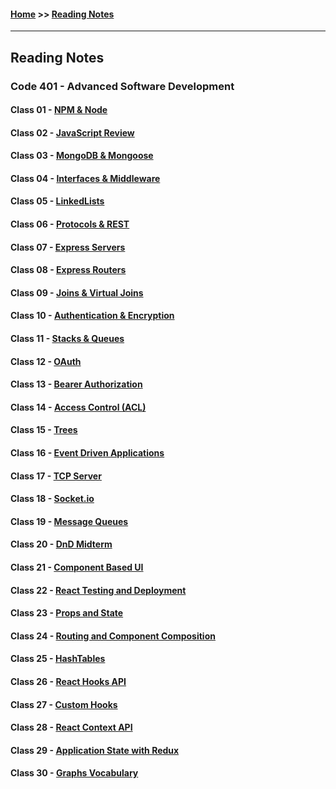 #### [Home](https://joelmwatson.github.io) >> [Reading Notes](https://joelmwatson.github.io/reading-notes)

---

## Reading Notes

### Code 401 - Advanced Software Development

#### Class 01 - [NPM & Node](https://JoelMWatson.github.io/reading-notes/class-01-reading)

#### Class 02 - [JavaScript Review](https://JoelMWatson.github.io/reading-notes/class-02-reading)

#### Class 03 - [MongoDB & Mongoose](https://JoelMWatson.github.io/reading-notes/class-03-reading)

#### Class 04 - [Interfaces & Middleware](https://JoelMWatson.github.io/reading-notes/class-04-reading)

#### Class 05 - [LinkedLists](https://JoelMWatson.github.io/reading-notes/class-05-reading)

#### Class 06 - [Protocols & REST](https://JoelMWatson.github.io/reading-notes/class-06-reading)

#### Class 07 - [Express Servers](https://JoelMWatson.github.io/reading-notes/class-07-reading)

#### Class 08 - [Express Routers](https://JoelMWatson.github.io/reading-notes/class-08-reading)

#### Class 09 - [Joins & Virtual Joins](https://JoelMWatson.github.io/reading-notes/class-09-reading)

#### Class 10 - [Authentication & Encryption](https://JoelMWatson.github.io/reading-notes/class-10-reading)

#### Class 11 - [Stacks & Queues](https://JoelMWatson.github.io/reading-notes/class-11-reading)

#### Class 12 - [OAuth](https://JoelMWatson.github.io/reading-notes/class-12-reading)

#### Class 13 - [Bearer Authorization](https://JoelMWatson.github.io/reading-notes/class-13-reading)

#### Class 14 - [Access Control (ACL)](https://JoelMWatson.github.io/reading-notes/class-14-reading)

#### Class 15 - [Trees](https://JoelMWatson.github.io/reading-notes/class-15-reading)

#### Class 16 - [Event Driven Applications](https://JoelMWatson.github.io/reading-notes/class-16-reading)

#### Class 17 - [TCP Server](https://JoelMWatson.github.io/reading-notes/class-17-reading)

#### Class 18 - [Socket.io](https://JoelMWatson.github.io/reading-notes/class-18-reading)

#### Class 19 - [Message Queues](https://JoelMWatson.github.io/reading-notes/class-19-reading)

#### Class 20 - [DnD Midterm](https://github.com/Dungeons-Developers/DnD-client)

#### Class 21 - [Component Based UI](https://JoelMWatson.github.io/reading-notes/class-21-reading)

#### Class 22 - [React Testing and Deployment](https://JoelMWatson.github.io/reading-notes/class-22-reading)

#### Class 23 - [Props and State](https://JoelMWatson.github.io/reading-notes/class-23-reading)

#### Class 24 - [Routing and Component Composition](https://JoelMWatson.github.io/reading-notes/class-24-reading)

#### Class 25 - [HashTables](https://JoelMWatson.github.io/reading-notes/class-25-reading)

#### Class 26 - [React Hooks API](https://JoelMWatson.github.io/reading-notes/class-26-reading)

#### Class 27 - [Custom Hooks](https://JoelMWatson.github.io/reading-notes/class-27-reading)

#### Class 28 - [React Context API](https://JoelMWatson.github.io/reading-notes/class-28-reading)

#### Class 29 - [Application State with Redux](https://JoelMWatson.github.io/reading-notes/class-29-reading)

#### Class 30 - [Graphs Vocabulary](https://JoelMWatson.github.io/reading-notes/class-30-reading)
